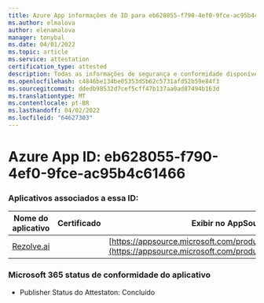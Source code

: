 ```yaml
---
title: Azure App informações de ID para eb628055-f790-4ef0-9fce-ac95b4c61466
ms.author: elmalova
author: elenamalova
manager: tonybal
ms.date: 04/01/2022
ms.topic: article
ms.service: attestation
certification_type: attested
description: Todas as informações de segurança e conformidade disponíveis para eb628055-f790-4ef0-9fce-ac95b4c61466.
ms.openlocfilehash: c4846be134be05353d5b62c5731afd52b59e84f3
ms.sourcegitcommit: ddedb98532d7cef5cff47b137aa0ad87494b163d
ms.translationtype: MT
ms.contentlocale: pt-BR
ms.lasthandoff: 04/02/2022
ms.locfileid: "64627303"
---
```

# <a name="azure-app-id-eb628055-f790-4ef0-9fce-ac95b4c61466"></a>Azure App ID: eb628055-f790-4ef0-9fce-ac95b4c61466


### <a name="apps-associated-with-this-id"></a>Aplicativos associados a essa ID:
| **Nome do aplicativo** | **Certificado** | **Exibir no AppSource** |
|--------------|---------------|-----------------------|
| [Rezolve.ai](../forward/WA200002724.md) |  | [https://appsource.microsoft.com/product/office/WA200002724](https://appsource.microsoft.com/product/office/WA200002724) |

### <a name="microsoft-365-app-compliance-status"></a>Microsoft 365 status de conformidade do aplicativo
- Publisher Status do Attestaton: Concluído
